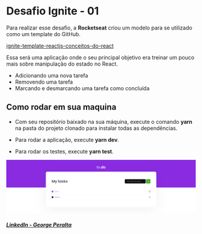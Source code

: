 # Desafio Ignite - 01

Para realizar esse desafio, a **Rocketseat** criou um modelo para se utilizado como um template do GitHub.

[ignite-template-reactjs-conceitos-do-react](https://github.com/rocketseat-education/ignite-template-reactjs-conceitos-do-react)

Essa será uma aplicação onde o seu principal objetivo era treinar um pouco mais sobre manipulação do estado no React.

* Adicionando  uma nova tarefa
* Removendo uma tarefa
* Marcando e desmarcando uma tarefa como concluída

## Como rodar em sua maquina

* Com seu repositório baixado na sua máquina, execute o comando **yarn** na pasta do projeto clonado para instalar todas as dependências.

* Para rodar a aplicação, execute **yarn dev**. 

* Para rodar os testes, execute **yarn test**.

<img src="https://github.com/GeorgePeralta/DesafioIgnite/blob/main/to.do.png" />

##### [LinkedIn - George Peralta](https://www.linkedin.com/in/georgeperaltadias/)

